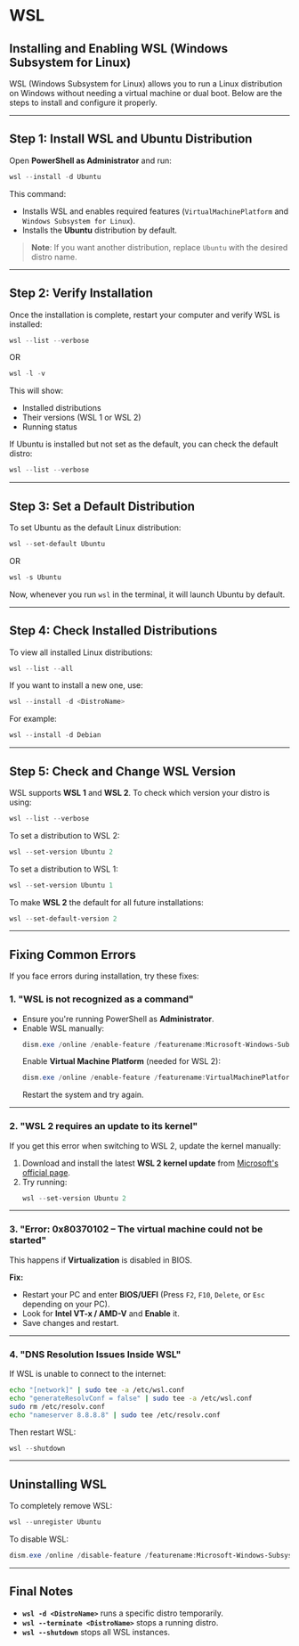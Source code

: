 # WSL

## **Installing and Enabling WSL (Windows Subsystem for Linux)**  

WSL (Windows Subsystem for Linux) allows you to run a Linux distribution on Windows without needing a virtual machine or dual boot. Below are the steps to install and configure it properly.

---

## **Step 1: Install WSL and Ubuntu Distribution**
Open **PowerShell as Administrator** and run:  
```powershell
wsl --install -d Ubuntu
```
This command:
- Installs WSL and enables required features (`VirtualMachinePlatform` and `Windows Subsystem for Linux`).
- Installs the **Ubuntu** distribution by default.

> **Note**: If you want another distribution, replace `Ubuntu` with the desired distro name.

---

## **Step 2: Verify Installation**
Once the installation is complete, restart your computer and verify WSL is installed:  
```powershell
wsl --list --verbose
```
OR  
```powershell
wsl -l -v
```
This will show:
- Installed distributions
- Their versions (WSL 1 or WSL 2)
- Running status  

If Ubuntu is installed but not set as the default, you can check the default distro:
```powershell
wsl --list --verbose
```
---

## **Step 3: Set a Default Distribution**
To set Ubuntu as the default Linux distribution:
```powershell
wsl --set-default Ubuntu
```
OR
```powershell
wsl -s Ubuntu
```

Now, whenever you run `wsl` in the terminal, it will launch Ubuntu by default.

---

## **Step 4: Check Installed Distributions**
To view all installed Linux distributions:
```powershell
wsl --list --all
```
If you want to install a new one, use:
```powershell
wsl --install -d <DistroName>
```
For example:
```powershell
wsl --install -d Debian
```
---

## **Step 5: Check and Change WSL Version**
WSL supports **WSL 1** and **WSL 2**. To check which version your distro is using:
```powershell
wsl --list --verbose
```
To set a distribution to WSL 2:
```powershell
wsl --set-version Ubuntu 2
```
To set a distribution to WSL 1:
```powershell
wsl --set-version Ubuntu 1
```
To make **WSL 2** the default for all future installations:
```powershell
wsl --set-default-version 2
```

---

## **Fixing Common Errors**
If you face errors during installation, try these fixes:

### **1. "WSL is not recognized as a command"**
- Ensure you're running PowerShell as **Administrator**.
- Enable WSL manually:
  ```powershell
  dism.exe /online /enable-feature /featurename:Microsoft-Windows-Subsystem-Linux /all /norestart
  ```
  Enable **Virtual Machine Platform** (needed for WSL 2):
  ```powershell
  dism.exe /online /enable-feature /featurename:VirtualMachinePlatform /all /norestart
  ```
  Restart the system and try again.

---

### **2. "WSL 2 requires an update to its kernel"**
If you get this error when switching to WSL 2, update the kernel manually:
1. Download and install the latest **WSL 2 kernel update** from [Microsoft's official page](https://aka.ms/wsl2kernel).
2. Try running:
   ```powershell
   wsl --set-version Ubuntu 2
   ```

---

### **3. "Error: 0x80370102 – The virtual machine could not be started"**
This happens if **Virtualization** is disabled in BIOS.

**Fix:**
- Restart your PC and enter **BIOS/UEFI** (Press `F2`, `F10`, `Delete`, or `Esc` depending on your PC).
- Look for **Intel VT-x / AMD-V** and **Enable** it.
- Save changes and restart.

---

### **4. "DNS Resolution Issues Inside WSL"**
If WSL is unable to connect to the internet:
```bash
echo "[network]" | sudo tee -a /etc/wsl.conf
echo "generateResolvConf = false" | sudo tee -a /etc/wsl.conf
sudo rm /etc/resolv.conf
echo "nameserver 8.8.8.8" | sudo tee /etc/resolv.conf
```
Then restart WSL:
```powershell
wsl --shutdown
```
---

## **Uninstalling WSL**
To completely remove WSL:
```powershell
wsl --unregister Ubuntu
```
To disable WSL:
```powershell
dism.exe /online /disable-feature /featurename:Microsoft-Windows-Subsystem-Linux
```

---

## **Final Notes**
- **`wsl -d <DistroName>`** runs a specific distro temporarily.
- **`wsl --terminate <DistroName>`** stops a running distro.
- **`wsl --shutdown`** stops all WSL instances.
